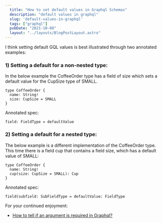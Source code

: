 ```yaml
---
  title: "How to set default values in Graphql Schemas"
  description: "default values in graphql"
  slug: 'default-values-in-graphql'
  tags: ["graphql"]
  pubDate: "2021-10-08"
  layout: "../layouts/BlogPostLayout.astro"
---
```


I think setting default GQL values is best illustrated through two annotated examples:

<h3>1) Setting a default for a non-nested type:</h3>

In the below example the CoffeeOrder type has a field of size which sets a default value for the CupSize type of SMALL.

```
type CoffeeOrder {
  name: String!
  size: CupSize = SMALL
}
```

Annotated spec:
```
field: FieldType = defaultValue
```


<h3>2) Setting a default for a nested type:</h3>

The below example is a different implementation of the CoffeeOrder type. This time there is a field cup that contains a field size, which has a default value of SMALL:

```
type CoffeeOrder {
  name: String!
  cup(size: CupSize = SMALL): Cup
}
```

Annotated spec:
```
field(subfield: SubFieldType = defaultValue: FieldType
```

For your continued enjoyment:
- [How to tell if an argument is required in Graphql?](https://www.devdecks.io/2021-graphql-required-arguments)
